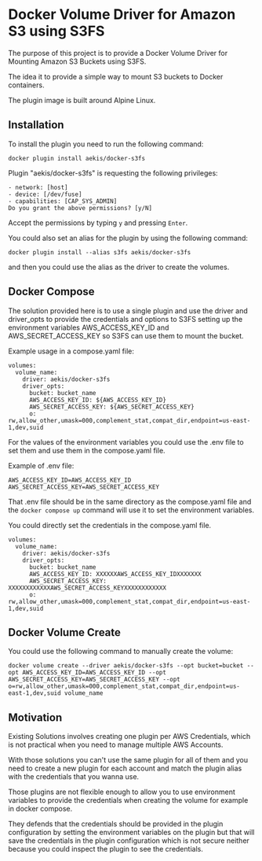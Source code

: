 Docker Volume Driver for Amazon S3 using S3FS
=============================================

The purpose of this project is to provide a Docker Volume Driver for Mounting Amazon S3 Buckets using S3FS.  

The idea it to provide a simple way to mount S3 buckets to Docker containers. 

The plugin image is built around Alpine Linux. 

## Installation
To install the plugin you need to run the following command:

    docker plugin install aekis/docker-s3fs

Plugin "aekis/docker-s3fs" is requesting the following privileges:

    - network: [host]
    - device: [/dev/fuse]
    - capabilities: [CAP_SYS_ADMIN]
    Do you grant the above permissions? [y/N]

Accept the permissions by typing `y` and pressing `Enter`.

You could also set an alias for the plugin by using the following command:

    docker plugin install --alias s3fs aekis/docker-s3fs 

and then you could use the alias as the driver to create the volumes. 

## Docker Compose
The solution provided here is to use a single plugin and use the driver and driver_opts to provide the credentials and options to S3FS setting up the environment variables AWS_ACCESS_KEY_ID and AWS_SECRET_ACCESS_KEY so S3FS can use them to mount the bucket.

Example usage in a compose.yaml file:

    volumes:
      volume_name:
        driver: aekis/docker-s3fs
        driver_opts:
          bucket: bucket_name
          AWS_ACCESS_KEY_ID: ${AWS_ACCESS_KEY_ID}
          AWS_SECRET_ACCESS_KEY: ${AWS_SECRET_ACCESS_KEY}
          o: rw,allow_other,umask=000,complement_stat,compat_dir,endpoint=us-east-1,dev,suid
For the values of the environment variables you could use the .env file to set them and use them in the compose.yaml file.

Example of .env file:

    AWS_ACCESS_KEY_ID=AWS_ACCESS_KEY_ID
    AWS_SECRET_ACCESS_KEY=AWS_SECRET_ACCESS_KEY

That .env file should be in the same directory as the compose.yaml file and the `docker compose up` command will use it to set the environment variables.

You could directly set the credentials in the compose.yaml file.

    volumes:
      volume_name:
        driver: aekis/docker-s3fs
        driver_opts:
          bucket: bucket_name
          AWS_ACCESS_KEY_ID: XXXXXXAWS_ACCESS_KEY_IDXXXXXXX
          AWS_SECRET_ACCESS_KEY: XXXXXXXXXXXXAWS_SECRET_ACCESS_KEYXXXXXXXXXXXX
          o: rw,allow_other,umask=000,complement_stat,compat_dir,endpoint=us-east-1,dev,suid


## Docker Volume Create
You could use the following command to manually create the volume:
    
    docker volume create --driver aekis/docker-s3fs --opt bucket=bucket --opt AWS_ACCESS_KEY_ID=AWS_ACCESS_KEY_ID --opt AWS_SECRET_ACCESS_KEY=AWS_SECRET_ACCESS_KEY --opt o=rw,allow_other,umask=000,complement_stat,compat_dir,endpoint=us-east-1,dev,suid volume_name

## Motivation

Existing Solutions involves creating one plugin per AWS Credentials, which is not practical when you need to manage multiple AWS Accounts.

With those solutions you can't use the same plugin for all of them and you need to create a new plugin for each account and match the plugin alias with the credentials that you wanna use. 

Those plugins are not flexible enough to allow you to use environment variables to provide the credentials when creating the volume for example in docker compose. 

They defends that the credentials should be provided in the plugin configuration by setting the environment variables on the plugin but that will save the credentials in the plugin configuration which is not secure neither because you could inspect the plugin to see the credentials.